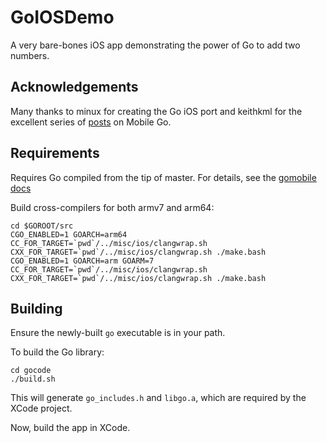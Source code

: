 # GoIOSDemo

A very bare-bones iOS app demonstrating the power of Go to add two numbers.

## Acknowledgements

Many thanks to minux for creating the Go iOS port and keithkml for the
excellent series of [posts](https://medium.com/using-go-in-mobile-apps) on
Mobile Go.

## Requirements

Requires Go compiled from the tip of master. For details, see the [gomobile
docs](https://godoc.org/golang.org/x/mobile/cmd/gomobile)

Build cross-compilers for both armv7 and arm64:

    cd $GOROOT/src
    CGO_ENABLED=1 GOARCH=arm64 CC_FOR_TARGET=`pwd`/../misc/ios/clangwrap.sh CXX_FOR_TARGET=`pwd`/../misc/ios/clangwrap.sh ./make.bash
    CGO_ENABLED=1 GOARCH=arm GOARM=7 CC_FOR_TARGET=`pwd`/../misc/ios/clangwrap.sh CXX_FOR_TARGET=`pwd`/../misc/ios/clangwrap.sh ./make.bash

## Building

Ensure the newly-built `go` executable is in your path.

To build the Go library:

    cd gocode
    ./build.sh

This will generate `go_includes.h` and `libgo.a`, which are required by the
XCode project.

Now, build the app in XCode.

